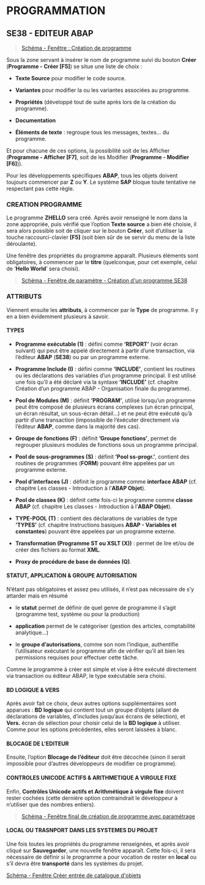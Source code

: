 # **PROGRAMMATION**

## **SE38 - EDITEUR ABAP**

> [Schéma - Fenêtre : Création de programme](https://drive.google.com/file/d/1YHL8o3ReHJjVX4_F7HqaaImjkhQMA6v5/view?usp=share_link)

Sous la zone servant à insérer le nom de programme suivi du bouton **Créer** (**Programme - Créer [F5]**) se situe une liste de choix :

+ **Texte Source** pour modifier le code source.

+ **Variantes** pour modifier la ou les variantes associées au programme.

+ **Propriétés** (développé tout de suite après lors de la création du programme).

+ **Documentation**

+ **Éléments de texte** : regroupe tous les messages, textes... du programme.

Et pour chacune de ces options, la possibilité soit de les Afficher (**Programme - Afficher [F7]**, soit de les Modifier (**Programme - Modifier [F6]**)).

Pour les développements spécifiques **ABAP**, tous les objets doivent toujours commencer par **Z** ou **Y**. Le système **SAP** bloque toute tentative ne respectant pas cette règle.

### **CREATION PROGRAMME**

Le programme **ZHELLO** sera créé. Après avoir renseigné le nom dans la zone appropriée, puis vérifié que l’option **Texte source** a bien été choisie, il sera alors possible soit de cliquer sur le bouton **Créer**, soit d’utiliser la touche raccourci-clavier **[F5]** (soit bien sûr de se servir du menu de la liste déroulante).

Une fenêtre des propriétés du programme apparaît. Plusieurs éléments sont obligatoires, à commencer par le **titre** (quelconque, pour cet exemple, celui de ’**Hello World**’ sera choisi).

> [Schéma - Fenêtre de paramètre - Création d'un programme SE38](https://drive.google.com/file/d/17jUHx7i3Z0empSA9uydliYMLOukD3FpX/view?usp=share_link)

### **ATTRIBUTS**

Viennent ensuite les **attributs**, à commencer par le **Type** de programme. Il y en a bien évidemment plusieurs à savoir.

#### TYPES

+ **Programme exécutable (1)** : défini comme **’REPORT’** (voir écran suivant) qui peut être appelé directement à partir d’une transaction, via l’éditeur **ABAP** (**SE38**) ou par un programme externe.

+ **Programme Include (I)** : défini comme **’INCLUDE’**, contient les routines ou les déclarations des variables d’un programme principal. Il est utilisé une fois qu’il a été déclaré via la syntaxe **’INCLUDE’** (cf. chapitre Création d’un programme ABAP - Organisation finale du programme).

+ **Pool de Modules (M)** : définit **’PROGRAM’**, utilisé lorsqu’un programme peut être composé de plusieurs écrans complexes (un écran principal, un écran résultat, un sous-écran détail...) et ne peut être exécuté qu’à partir d’une transaction (impossible de l’éxécuter directement via l’éditeur **ABAP**, comme dans la majorité des cas).

+ **Groupe de fonctions (F)** : définit **’Groupe fonctions’**, permet de regrouper plusieurs modules de fonctions sous un programme principal.

+ **Pool de sous-programmes (S)** : définit **’Pool ss-progr.’**, contient des routines de programmes (**FORM**) pouvant être appelées par un programme externe.

+ **Pool d’interfaces (J)** : définit le programme comme **interface ABAP** (cf. chapitre Les classes - Introduction à l’**ABAP Objet**).

+ **Pool de classes (K)** : définit cette fois-ci le programme comme **classe ABAP** (cf. chapitre Les classes - Introduction à l’**ABAP Objet**).

+ **TYPE-POOL (T)** : contient des déclarations de variables de type **’TYPES’** (cf. chapitre Instructions basiques **ABAP - Variables et constantes**) pouvant être appelées par un programme externe.

+ **Transformation (Programme ST ou XSLT (X))** : permet de lire et/ou de créer des fichiers au format **XML**.

+ **Proxy de procédure de base de données (Q)**.

#### **STATUT, APPLICATION & GROUPE AUTORISATION**

N’étant pas obligatoires et assez peu utilisés, il n’est pas nécessaire de s’y attarder mais en résumé

+ le **statut** permet de définir de quel genre de programme il s’agit (programme test, système ou pour la production)

+ **application** permet de le catégoriser (gestion des articles, comptabilité analytique...)

+ le **groupe d’autorisations**, comme son nom l’indique, authentifie l’utilisateur exécutant le programme afin de vérifier qu’il ait bien les permissions requises pour effectuer cette tâche.

Comme le programme à créer est simple et vise à être exécuté directement via transaction ou éditeur ABAP, le type exécutable sera choisi.

#### **BD LOGIQUE & VERS**

Après avoir fait ce choix, deux autres options supplémentaires sont apparues : **BD logique** qui contient tout un groupe d’objets (allant de déclarations de variables, d’includes jusqu’aux écrans de sélection), et **Vers.** écran de sélection pour choisir celui de la **BD logique** à utiliser. Comme pour les options précédentes, elles seront laissées à blanc.

#### **BLOCAGE DE L'EDITEUR**

Ensuite, l’option **Blocage de l’éditeur** doit être décochée (sinon il serait impossible pour d’autres développeurs de modifier ce programme).

#### **CONTROLES UNICODE ACTIFS & ARITHMETIQUE A VIRGULE FIXE**

Enfin, **Contrôles Unicode actifs et Arithmétique à virgule fixe** doivent rester cochées (cette dernière option contraindrait le développeur à n’utiliser que des nombres entiers).

> [Schéma - Fenêtre final de création de programme avec paramétrage](https://drive.google.com/file/d/1MdWu-UuIb7FGp9VtBZXwmdtSXS0yhPQn/view?usp=share_link)

#### **LOCAL OU TRASNPORT DANS LES SYSTEMES DU PROJET**

Une fois toutes les propriétés du programme renseignées, et après avoir cliqué sur **Sauvegarder**, une nouvelle fenêtre apparaît. Cette fois-ci, il sera nécessaire de définir si le programme a pour vocation de rester en **local** ou s’il devra être **transporté** dans les systèmes du projet.

[Schéma - Fenêtre Créer entrée de catalogue d'objets](https://drive.google.com/file/d/1aMTmUCblPgdqhVu9IgGDsyq960_8rIp8/view?usp=share_link)